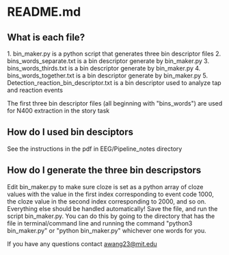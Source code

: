 <h1>README.md</h1>
  
  <h2>What is each file?</h2>
  1. bin_maker.py is a python script that generates three bin descriptor files
  2. bins_words_separate.txt is a bin descriptor generate by bin_maker.py
  3. bins_words_thirds.txt is a bin descriptor generate by bin_maker.py
  4. bins_words_together.txt is a bin descriptor generate by bin_maker.py
  5. Detection_reaction_bin_descriptor.txt is a bin descriptor used to analyze tap and reaction events
  
  The first three bin descriptor files (all beginning with "bins_words") are used for N400 extraction in the story task
  
  <h2>How do I used bin desciptors</h2>
  See the instructions in the pdf in EEG/Pipeline_notes directory
  
  <h2>How do I generate the three bin descripstors</h2>
  Edit bin_maker.py to make sure cloze is set as a python array of cloze values with the value in the first index corresponding to event code 1000, the cloze value in the second index corresponding to 2000, and so on. Everything else should be handled automatically! Save the file, and run the script bin_maker.py. You can do this by going to the directory that has the file in terminal/command line and running the command "python3 bin_maker.py" or "python bin_maker.py" whichever one words for you.
  
  If you have any questions contact awang23@mit.edu
  
  
